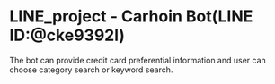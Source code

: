 # LINE_project - Carhoin Bot(LINE ID:@cke9392l)
 
The bot can provide credit card preferential information and user can choose category search or keyword search.